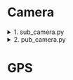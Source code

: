 # Camera

<details>
<summary>1. sub_camera.py </summary>

<br>
ROS를 이용하여 CompressedImage 유형의 Topic을 Subscribe 하고, 받은 이미지를 OpenCV를 통해 화면에 표시하는 역할

<br>

```python
rospy.init_node('camera', anonymous=True)
self.bridge=CvBridge()
```
 - 노드를 초기화하고 노드의 이름을 'camera' 설정
 - anonymous=True 로 설정하면 노드 이름이 중복되더라도 중복을 피하기 위해 무작위로 변경
 - ROS 이미지 메세지와 OpenCV 이미지 간의 변환을 담당하는 CvBridge 클래스의 인스턴스 생성

<br>

```python
self.image_sub = rospy.Subscriber("/image_jpeg/compressed", CompressedImage, self.callback)
rospy.spin()
```

 - MORAI Simulator에서 Publish 하는 CompressedImage 메세지 유형의 Topic ("/image_jpeg/compressed") Subscribe
 - 새로운 메세지가 도착할 때마다 self.callback 메서드 호출
 - 노드를 실행하고 노드가 종료되기 전까지 프로그램을 계속 실행하는 역할

<br>

```python
comp_img = self.bridge.compressed_imgmsg_to_cv2(data)
cv2.imshow("Image window", comp_img)
cv2.waitKey(1)
```

 - CvBridge를 이용하여 ROS의 CompressedImage 유형의 메세지를 OpenCV 이미지 유형으로 변환
 - OpenCV를 이용하여 "Image window" 라는 창에 'comp_img'표시
 - OpenCV 창을 업데이트하기 위한 대기 시간 설정 (1ms 동안 대기하면서 창 업데이트)

<br>

```python
if __name__ == '__main__':
    try:
        image_parser = IMGParser()
    except rospy.ROSInterruptException:
        pass
```
 
 - if __name__ == '__main__': 블록에서는 스크립트가 직접 실행될 때 다음 작업을 수행하게 하는 역할
 - try 블록 안에서 IMGParser 클래스의 인스턴스를 생성하여 이미치 처리 시작
 - ROS와 관련된 예외가 발생할 경우 해당 예외를 처리 (rospy.ROSInterruptExceptiondms ROS 노드가 중지될 때 발생하는 예외)

<br>
</details>

<details>
<summary>2. pub_camera.py </summary>

<br>
ROS를 이용하여 CompressedImage 유형의 Topic을 Subscribe 하고, 받은 이미지를 RGB 및 그레이스케일로 변환하여 두 가지 다른 이미지 Topic으로 Publish 하는 역할

<br>

```python
self.rgb_pub = rospy.Publisher('/camera_rgb_image', Image, queue_size=10)
self.gray_pub = rospy.Publisher('/camera_gray_img', Image, queue_size=10)
```

 - Image 메세지 유형의 '/camera_rgb_image' Topic을 Publish 하는 Publisher 객체 생성
 - Image 메세지 유형의 '/camera_gray_img' Topic을 Publish 하는 Publisher 객체 생성
  
<br>

```python
gray_img = cv2.cvtColor(img_bgr, cv2.COLOR_BGR2GRAY)
```

 - 색상 공간 변환 함수(cv2.cvtcolor)로 이미지의 색상 공간을 변경
 - Blue, Green, Red 채널 이미지를 단일 채널 그레이스케일 이미지로 변경

<br>

```python
rgb_img_msg=self.bridge.cv2_to_imgmsg(img_bgr, 'bgr8')
gray_img_msg =self.bridge.cv2_to_imgmsg(gray_img)
```

 - OpenCV 이미지를 ROS 이미지 메세지로 변환
 - 'bgr8'은 이미지의 인코딩 형식
  
<br>

```python
self.rgb_pub.publish(rgb_img_msg)
self.gray_pub.publish(gray_img_msg)
```

 - RGB 이미지 메세지를 '/camera_rgb_image' Topic으로 Publish
 - 그레이스케일 이미지 메세지를 '/camera_gray_img' Topic으로 Publish
</details>

# GPS